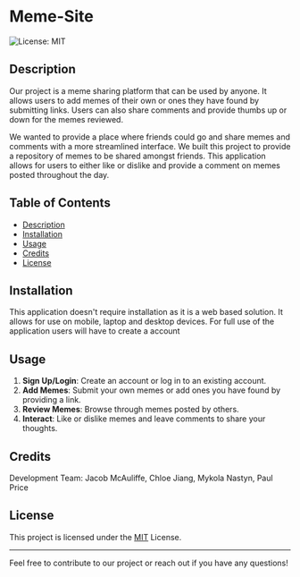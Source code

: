 # Meme-Site
 ![License: MIT](https://img.shields.io/badge/License-MIT-yellow.svg)

## Description
Our project is a meme sharing platform that can be used by anyone. It allows users to add memes of their own
or ones they have found by submitting links. Users can also share comments and provide thumbs up or down for the 
 memes reviewed. 

We wanted to provide a place where friends could go and share memes and comments with a more streamlined interface.
We built this project to provide a repository of memes to be shared amongst friends. This application allows for users
to either like or dislike and provide a comment on memes posted throughout the day. 

## Table of Contents

- [Description](#description)
- [Installation](#installation)
- [Usage](#usage)
- [Credits](#credits)
- [License](#license)

## Installation
This application doesn't require installation as it is a web based solution. It allows for use on mobile, laptop 
and desktop devices. For full use of the application users will have to create a account

## Usage
1. **Sign Up/Login**: Create an account or log in to an existing account.
2. **Add Memes**: Submit your own memes or add ones you have found by providing a link.
3. **Review Memes**: Browse through memes posted by others.
4. **Interact**: Like or dislike memes and leave comments to share your thoughts.

## Credits
Development Team: Jacob McAuliffe, Chloe Jiang, Mykola Nastyn, Paul Price

## License
This project is licensed under the [MIT](https://opensource.org/licenses/MIT)  License.

---

Feel free to contribute to our project or reach out if you have any questions!